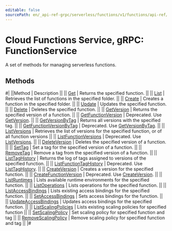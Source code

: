 ```yaml
---
editable: false
sourcePath: en/_api-ref-grpc/serverless/functions/v1/functions/api-ref/grpc/Function/index.md
---
```


# Cloud Functions Service, gRPC: FunctionService

A set of methods for managing serverless functions.

## Methods

#|
||Method | Description ||
|| [Get](get.md) | Returns the specified function. ||
|| [List](list.md) | Retrieves the list of functions in the specified folder. ||
|| [Create](create.md) | Creates a function in the specified folder. ||
|| [Update](update.md) | Updates the specified function. ||
|| [Delete](delete.md) | Deletes the specified function. ||
|| [GetVersion](getVersion.md) | Returns the specified version of a function. ||
|| [GetFunctionVersion](getFunctionVersion.md) | Deprecated. Use [GetVersion](#GetVersion). ||
|| [GetVersionByTag](getVersionByTag.md) | Returns all versions with the specified tag. ||
|| [GetFunctionVersionByTag](getFunctionVersionByTag.md) | Deprecated. Use [GetVersionByTag](#GetVersionByTag). ||
|| [ListVersions](listVersions.md) | Retrieves the list of versions for the specified function, or of all function versions ||
|| [ListFunctionVersions](listFunctionVersions.md) | Deprecated. Use [ListVersions](#ListVersions). ||
|| [DeleteVersion](deleteVersion.md) | Deletes the specified version of a function. ||
|| [SetTag](setTag.md) | Set a tag for the specified version of a function. ||
|| [RemoveTag](removeTag.md) | Remove a tag from the specified version of a function. ||
|| [ListTagHistory](listTagHistory.md) | Returns the log of tags assigned to versions of the specified function. ||
|| [ListFunctionTagHistory](listFunctionTagHistory.md) | Deprecated. Use [ListTagHistory](#ListTagHistory). ||
|| [CreateVersion](createVersion.md) | Creates a version for the specified function. ||
|| [CreateFunctionVersion](createFunctionVersion.md) | Deprecated. Use [CreateVersion](#CreateVersion). ||
|| [ListRuntimes](listRuntimes.md) | Lists available runtime environments for the specified function. ||
|| [ListOperations](listOperations.md) | Lists operations for the specified function. ||
|| [ListAccessBindings](listAccessBindings.md) | Lists existing access bindings for the specified function. ||
|| [SetAccessBindings](setAccessBindings.md) | Sets access bindings for the function. ||
|| [UpdateAccessBindings](updateAccessBindings.md) | Updates access bindings for the specified function. ||
|| [ListScalingPolicies](listScalingPolicies.md) | Lists existing scaling policies for specified function ||
|| [SetScalingPolicy](setScalingPolicy.md) | Set scaling policy for specified function and tag ||
|| [RemoveScalingPolicy](removeScalingPolicy.md) | Remove scaling policy for specified function and tag ||
|#